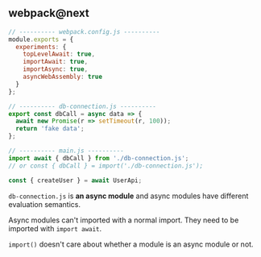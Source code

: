 ## webpack@next

```js
// ---------- webpack.config.js ----------
module.exports = {
  experiments: {
    topLevelAwait: true,
    importAwait: true,
    importAsync: true,
    asyncWebAssembly: true
  }
};

// ---------- db-connection.js ----------
export const dbCall = async data => {
  await new Promise(r => setTimeout(r, 100));
  return 'fake data';
};

// ---------- main.js ----------
import await { dbCall } from './db-connection.js';
// or const { dbCall } = import('./db-connection.js');

const { createUser } = await UserApi;
```

`db-connection.js` is **an async module** and async modules have different evaluation semantics.

Async modules can't imported with a normal import. They need to be imported with `import await`.

`import()` doesn't care about whether a module is an async module or not.
